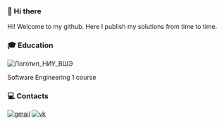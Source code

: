 ### 👋 Hi there

Hi! Welcome to my github. 
Here I publish my solutions from time to time.


### 🎓 Education 
![Логотип_НИУ_ВШЭ](https://www.hse.ru/data/2020/11/16/1367274044/HSE_University_blue.jpg)

Software Engineering 1 course

### 💻 Contacts

<a href="https://mail.google.com/mail/u/0/#inbox?compose=DmwnWrRrlJGHJwFVldVKgmRRrpMHLdtSXRcWjjrGHNDbZFzLDFNBdkbvSxVcnXXzPtCFsSxGjMml">![gmail](https://sun9-64.userapi.com/impg/edT-Irc08uosxjBkCK-0C4CagmqOK61p6Agq6Q/AeESDW9-42s.jpg?size=1364x279&quality=96&sign=428556176afd6d0983b527c7b29de21c&type=album)</a> 
<a href="https://vk.com/urmumonme">![vk](https://sun9-64.userapi.com/impg/IiXbn7vZNXHGNyYEnq-deFxySG25Ty912u3OEA/W4s4H_CD4Kk.jpg?size=1071x213&quality=96&sign=294d965e1e73f84fabb0ca9d230cfb4d&type=album)</a>

<!--
**bigboiii300/bigboiii300** is a ✨ _special_ ✨ repository because its `README.md` (this file) appears on your GitHub profile.

Here are some ideas to get you started:

- 🔭 I’m currently working on ...
- 🌱 I’m currently learning ...
- 👯 I’m looking to collaborate on ...
- 🤔 I’m looking for help with ...
- 💬 Ask me about ...
- 📫 How to reach me: ...
- 😄 Pronouns: ...
- ⚡ Fun fact: ...
-->
